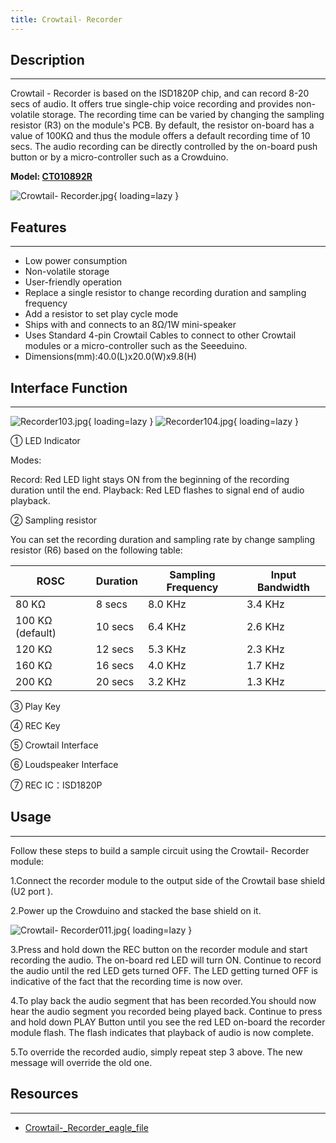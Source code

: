 ```yaml
---
title: Crowtail- Recorder
---
```


## Description
-----------

Crowtail - Recorder is based on the ISD1820P chip, and can record 8-20 secs of audio. It offers true single-chip voice recording and provides non-volatile storage. The recording time can be varied by changing the sampling resistor (R3) on the module's PCB. By default, the resistor on-board has a value of 100KΩ and thus the module offers a default recording time of 10 secs. The audio recording can be directly controlled by the on-board push button or by a micro-controller such as a Crowduino.

**Model: [CT010892R](https://www.elecrow.com/crowtail-anemometer-p-1672.html)**

![Crowtail- Recorder.jpg](https://wiki.elecrow.com/images/thumb/6/6a/Crowtail-_Recorder.jpg/600px-Crowtail-_Recorder.jpg){ loading=lazy }

## Features
--------

- Low power consumption
- Non-volatile storage
- User-friendly operation
- Replace a single resistor to change recording duration and sampling frequency
- Add a resistor to set play cycle mode
- Ships with and connects to an 8Ω/1W mini-speaker
- Uses Standard 4-pin Crowtail Cables to connect to other Crowtail modules or a micro-controller such as the Seeeduino.
- Dimensions(mm):40.0(L)x20.0(W)x9.8(H)

## Interface Function
------------------

![Recorder103.jpg](https://wiki.elecrow.com/images/thumb/2/25/Recorder103.jpg/500px-Recorder103.jpg){ loading=lazy } 
![Recorder104.jpg](https://wiki.elecrow.com/images/thumb/0/05/Recorder104.jpg/500px-Recorder104.jpg){ loading=lazy }

① LED Indicator

Modes:

Record: Red LED light stays ON from the beginning of the recording duration until the end.
Playback: Red LED flashes to signal end of audio playback.

② Sampling resistor

You can set the recording duration and sampling rate by change sampling resistor (R6) based on the following table:

| ROSC | Duration | Sampling Frequency | Input Bandwidth |
|---|---|---|---|
| 80 KΩ | 8 secs | 8.0 KHz | 3.4 KHz |
| 100 KΩ (default) | 10 secs | 6.4 KHz | 2.6 KHz |
| 120 KΩ | 12 secs | 5.3 KHz | 2.3 KHz |
| 160 KΩ | 16 secs | 4.0 KHz | 1.7 KHz |
| 200 KΩ | 20 secs | 3.2 KHz | 1.3 KHz |


③ Play Key

④ REC Key

⑤ Crowtail Interface

⑥ Loudspeaker Interface

⑦ REC IC：ISD1820P

## Usage
-----

Follow these steps to build a sample circuit using the Crowtail- Recorder module:

1.Connect the recorder module to the output side of the Crowtail base shield (U2 port ).

2.Power up the Crowduino and stacked the base shield on it.

![Crowtail- Recorder011.jpg](https://wiki.elecrow.com/images/thumb/7/72/Crowtail-_Recorder011.jpg/500px-Crowtail-_Recorder011.jpg){ loading=lazy }

3.Press and hold down the REC button on the recorder module and start recording the audio. The on-board red LED will turn ON. Continue to record the audio until the red LED gets turned OFF. The LED getting turned OFF is indicative of the fact that the recording time is now over.

4.To play back the audio segment that has been recorded.You should now hear the audio segment you recorded being played back. Continue to press and hold down PLAY Button until you see the red LED on-board the recorder module flash. The flash indicates that playback of audio is now complete.

5.To override the recorded audio, simply repeat step 3 above. The new message will override the old one.

## Resources
---------

- [Crowtail-\_Recorder\_eagle\_file](./files/Crowtail-Recorder-eagle-file-zip.md)